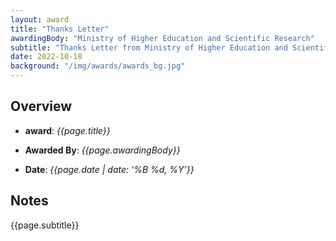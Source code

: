 ```yaml
---
layout: award
title: "Thanks Letter"
awardingBody: "Ministry of Higher Education and Scientific Research"
subtitle: "Thanks Letter from Ministry of Higher Education and Scientific Research for accomplishments in a committee for investigating the preparation of Gasha institute for establishing a new department for computer science."
date: 2022-10-18
background: "/img/awards/awards_bg.jpg"
---
```


## Overview

- **award**: _{{page.title}}_

- **Awarded By**: _{{page.awardingBody}}_

- **Date**: _{{page.date | date: '%B %d, %Y'}}_

## Notes

{{page.subtitle}}
